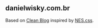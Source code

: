 ## danielwisky.com.br ##

Based on [Clean Blog](https://github.com/StartBootstrap/startbootstrap-clean-blog) inspired by [NES.css](https://nostalgic-css.github.io/NES.css/).
